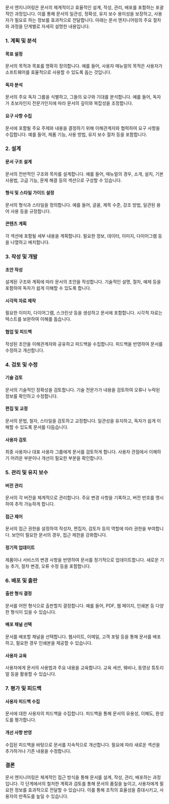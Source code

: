 문서 엔지니어링은 문서의 체계적이고 효율적인 설계, 작성, 관리, 배포를 포함하는 포괄적인 과정입니다. 이를 통해 문서의 일관성, 정확성, 유지 보수 용이성을 보장하고, 사용자가 필요로 하는 정보를 효과적으로 전달합니다. 아래는 문서 엔지니어링의 주요 절차와 과정을 단계별로 자세히 설명한 내용입니다.
### 1. 계획 및 분석
#### 목표 설정
문서의 목적과 목표를 명확히 정의합니다. 예를 들어, 사용자 매뉴얼의 목적은 사용자가 소프트웨어를 효율적으로 사용할 수 있도록 돕는 것입니다.
#### 독자 분석
문서의 주요 독자 그룹을 식별하고, 그들의 요구와 기대를 분석합니다. 예를 들어, 독자가 초보자인지 전문가인지에 따라 문서의 깊이와 복잡성을 조정합니다.
#### 요구 사항 수집
문서에 포함될 주요 주제와 내용을 결정하기 위해 이해관계자와 협력하여 요구 사항을 수집합니다. 예를 들어, 제품 기능, 사용 방법, 유지 보수 절차 등을 포함합니다.
### 2. 설계
#### 문서 구조 설계
문서의 전반적인 구조와 목차를 설계합니다. 예를 들어, 매뉴얼의 경우, 소개, 설치, 기본 사용법, 고급 기능, 문제 해결 등의 섹션으로 구성할 수 있습니다.
#### 형식 및 스타일 가이드 설정
문서의 형식과 스타일을 정의합니다. 예를 들어, 글꼴, 제목 수준, 강조 방법, 일관된 용어 사용 등을 규정합니다.
#### 콘텐츠 계획
각 섹션에 포함될 세부 내용을 계획합니다. 필요한 정보, 데이터, 이미지, 다이어그램 등을 나열하고 배치합니다.
### 3. 작성 및 개발
#### 초안 작성
설계된 구조와 계획에 따라 문서의 초안을 작성합니다. 기술적인 설명, 절차, 예제 등을 포함하여 독자가 쉽게 이해할 수 있도록 합니다.
#### 시각적 자료 제작
필요한 이미지, 다이어그램, 스크린샷 등을 생성하고 문서에 포함합니다. 시각적 자료는 텍스트를 보완하여 이해를 돕습니다.
#### 협업 및 피드백
작성된 초안을 이해관계자와 공유하고 피드백을 수집합니다. 피드백을 반영하여 문서를 수정하고 개선합니다.
### 4. 검토 및 수정
#### 기술 검토
문서의 기술적인 정확성을 검토합니다. 기술 전문가가 내용을 검토하여 오류나 누락된 정보를 확인하고 수정합니다.
#### 편집 및 교정
문서의 문법, 철자, 스타일을 검토하고 교정합니다. 일관성을 유지하고, 독자가 쉽게 이해할 수 있도록 문서를 다듬습니다.
#### 사용자 검토
최종 사용자나 대표 사용자 그룹에게 문서를 검토하게 합니다. 사용자 관점에서 이해하기 어려운 부분이나 개선이 필요한 부분을 확인합니다.
### 5. 관리 및 유지 보수
#### 버전 관리
문서의 각 버전을 체계적으로 관리합니다. 주요 변경 사항을 기록하고, 버전 번호를 명시하여 추적 가능하게 합니다.
#### 접근 제어
문서의 접근 권한을 설정하여 작성자, 편집자, 검토자 등의 역할에 따라 권한을 부여합니다. 보안이 필요한 문서의 경우, 접근 제한을 강화합니다.
#### 정기적 업데이트
제품이나 서비스의 변경 사항을 반영하여 문서를 정기적으로 업데이트합니다. 새로운 기능 추가, 절차 변경, 오류 수정 등을 포함합니다.
### 6. 배포 및 출판
#### 출판 형식 결정
문서를 어떤 형식으로 출판할지 결정합니다. 예를 들어, PDF, 웹 페이지, 인쇄본 등 다양한 형식이 있을 수 있습니다.
#### 배포 채널 선택
문서를 배포할 채널을 선택합니다. 웹사이트, 이메일, 고객 포털 등을 통해 문서를 배포하고, 필요한 경우 인쇄본을 제공할 수 있습니다.
#### 사용자 교육
사용자에게 문서의 사용법과 주요 내용을 교육합니다. 교육 세션, 웨비나, 동영상 튜토리얼 등을 활용할 수 있습니다.
### 7. 평가 및 피드백
#### 사용자 피드백 수집
문서에 대한 사용자의 피드백을 수집합니다. 피드백을 통해 문서의 유용성, 이해도, 완성도를 평가합니다.
#### 개선 사항 반영
수집된 피드백을 바탕으로 문서를 지속적으로 개선합니다. 필요에 따라 새로운 섹션을 추가하거나 기존 내용을 수정합니다.
### 결론
문서 엔지니어링은 체계적인 접근 방식을 통해 문서를 설계, 작성, 관리, 배포하는 과정입니다. 각 단계에서의 철저한 계획과 검토를 통해 문서의 품질을 높이고, 사용자에게 필요한 정보를 효과적으로 전달할 수 있습니다. 이를 통해 조직의 효율성을 증대시키고, 사용자의 만족도를 높일 수 있습니다.